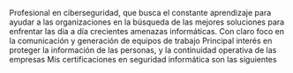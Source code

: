Profesional en ciberseguridad, que busca el constante aprendizaje para ayudar a las organizaciones en la búsqueda de las mejores soluciones para enfrentar las día a día crecientes amenazas informáticas.
Con claro foco en la comunicación y generación de equipos de trabajo
Principal interés en proteger la información de las personas, y la continuidad operativa de las empresas
Mis certificaciones en seguridad informática son las siguientes
